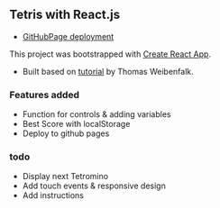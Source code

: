 ## Tetris with React.js

- [GitHubPage deployment](https://loiskouninef.github.io/Tetris_React)

This project was bootstrapped with [Create React App](https://github.com/facebook/create-react-app).

- Built based on [tutorial](https://www.youtube.com/watch?v=ZGOaCxX8HIU&t=2819s&ab_channel=freeCodeCamp.org) by Thomas Weibenfalk.

### Features added
- Function for controls & adding variables
- Best Score with localStorage
- Deploy to github pages

### todo
- Display next Tetromino
- Add touch events & responsive design
- Add instructions

